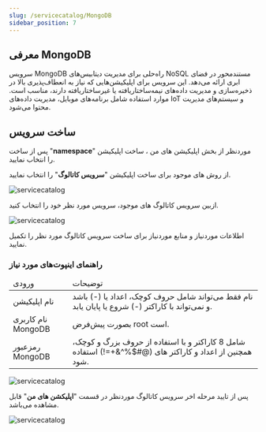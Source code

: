 ```yaml
---
slug: /servicecatalog/MongoDB
sidebar_position: 7
---
```


## معرفی MongoDB
سرویس MongoDB راه‌حلی برای مدیریت دیتابیس‌های NoSQL مستندمحور در فضای ابری ارائه می‌دهد. این سرویس  برای اپلیکیشن‌هایی که نیاز به انعطاف‌پذیری بالا در ذخیره‌سازی و مدیریت داده‌های نیمه‌ساختاریافته یا غیرساختاریافته دارند، مناسب است. موارد استفاده شامل برنامه‌های موبایل، مدیریت داده‌های IoT و سیستم‌های مدیریت محتوا می‌شود.


## ساخت سرویس
پس از ساخت "**namespace**" موردنظر از بخش اپلیکیشن های من ، ساخت اپلیکیشن را انتخاب نمایید.

از روش های موجود برای ساخت اپلیکیشن "**سرویس کاتالوگ**" را انتخاب نمایید.

![servicecatalog](/img/servicecatalog/servicecatalog00.png)

ازبین سرویس کاتالوگ های موجود، سرویس مورد نظر خود را انتخاب کنید.

![servicecatalog](/img/servicecatalog/servicecatalog0.png)

اطلاعات موردنیاز و منابع موردنیاز برای ساخت سرویس کاتالوگ مورد نظر را تکمیل نمایید.

### راهنمای اینپوت‌های مورد نیاز

<table>
    <thead>
        <tr>
            <td>ورودی</td>
            <td>توضیحات</td>
        </tr>
    </thead>
    <tbody>
        <tr>
            <td>نام اپلیکیشن</td>
            <td>نام فقط می‌تواند شامل حروف کوچک، اعداد یا (-) باشد و نمی‌تواند با کاراکتر (-) شروع یا پایان یابد.</td>
        </tr>
        <tr>
            <td>نام کاربری MongoDB</td>
            <td>بصورت پیش‌فرض root است.</td>
        </tr>
        <tr>
            <td>رمزعبور MongoDB</td>
            <td>شامل 8 کاراکتر و با استفاده از حروف بزرگ و کوچک، همچنین از اعداد و کاراکتر های (@#$%^&+=!) استفاده شود.</td>
        </tr>
    </tbody>
</table>

![servicecatalog](/img/servicecatalog/servicecatalog13.png)

 پس از تایید مرحله اخر سرویس کاتالوگ موردنظر در قسمت "**اپلیکشن های من**" قابل مشاهده می‌باشد.
 
 ![servicecatalog](/img/servicecatalog/servicecatalog14.png)

